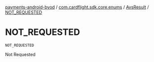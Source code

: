 [payments-android-byod](../../index.md) / [com.cardflight.sdk.core.enums](../index.md) / [AvsResult](index.md) / [NOT_REQUESTED](./-n-o-t_-r-e-q-u-e-s-t-e-d.md)

# NOT_REQUESTED

`NOT_REQUESTED`

Not Requested


